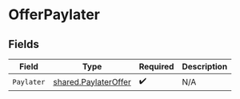 # OfferPaylater


## Fields

| Field                                                        | Type                                                         | Required                                                     | Description                                                  |
| ------------------------------------------------------------ | ------------------------------------------------------------ | ------------------------------------------------------------ | ------------------------------------------------------------ |
| `Paylater`                                                   | [shared.PaylaterOffer](../../models/shared/paylateroffer.md) | :heavy_check_mark:                                           | N/A                                                          |